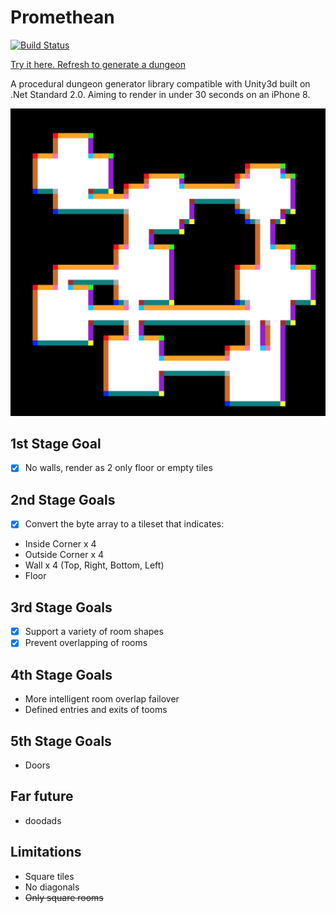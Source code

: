 # Promethean

[![Build Status](https://travis-ci.org/valantonini/Promethean.svg?branch=master)](https://travis-ci.org/valantonini/Promethean)

<a href="https://prometheanapp.azurewebsites.net/" target="_blank" title="Try it here">Try it here. Refresh to generate a dungeon</a>

A procedural dungeon generator library compatible with Unity3d built on .Net Standard 2.0. Aiming to render in under 30 seconds on an iPhone 8.

![Current Progress](https://raw.githubusercontent.com/valantonini/Promethean/master/Examples/Example.png "Current Progress")

## 1st Stage Goal
- [x] No walls, render as 2 only floor or empty tiles

## 2nd Stage Goals

- [x] Convert the byte array to a tileset that indicates:
- Inside Corner x 4
- Outside Corner x 4
- Wall x 4 (Top, Right, Bottom, Left)
- Floor

## 3rd Stage Goals
- [x] Support a variety of room shapes
- [x] Prevent overlapping of rooms

## 4th Stage Goals
- More intelligent room overlap failover
- Defined entries and exits of tooms

## 5th Stage Goals
- Doors

## Far future
- doodads

## Limitations
- Square tiles
- No diagonals 
- ~~Only square rooms~~


